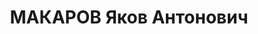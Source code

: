 ---
title: МАКАРОВ Яков Антонович
description: '1906 року народження, м. Маріуполь Донецької області, українець, освіта
  початкова, до 1933 року член ВКП(б). Майстер електромонтажної дільниці тресту "Коксохіммонтаж".
  Проживав: м. Маріуполь Донецької області, 3-я СлобІдка, буд № 68, кв. 1.

  Заарештований 27 листопада 1936 року. Виїзною сесією військової колегії Верховного
  Суду СРСР у м. Києві 29 жовтня 1937 року засуджений на 10 років в''язниці з позбавленям
  прав на 5 років та конфіскацією майна. 20 серпня 1948 року вмер у в''язниці.

  Реабілітований у 1959 році.'
---